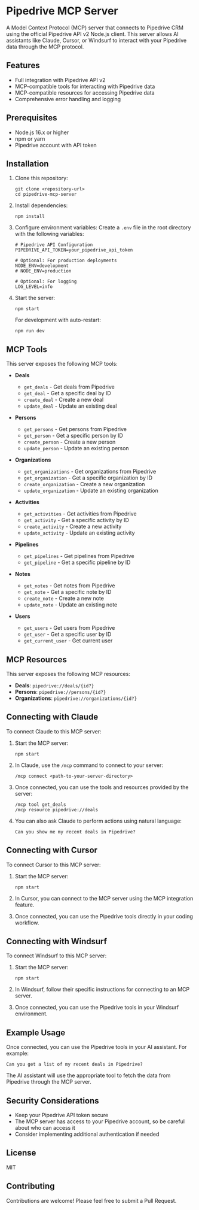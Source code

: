 # Pipedrive MCP Server

A Model Context Protocol (MCP) server that connects to Pipedrive CRM using the official Pipedrive API v2 Node.js client. This server allows AI assistants like Claude, Cursor, or Windsurf to interact with your Pipedrive data through the MCP protocol.

## Features

- Full integration with Pipedrive API v2
- MCP-compatible tools for interacting with Pipedrive data
- MCP-compatible resources for accessing Pipedrive data
- Comprehensive error handling and logging

## Prerequisites

- Node.js 16.x or higher
- npm or yarn
- Pipedrive account with API token

## Installation

1. Clone this repository:
   ```
   git clone <repository-url>
   cd pipedrive-mcp-server
   ```

2. Install dependencies:
   ```
   npm install
   ```

3. Configure environment variables:
   Create a `.env` file in the root directory with the following variables:
   ```
   # Pipedrive API Configuration
   PIPEDRIVE_API_TOKEN=your_pipedrive_api_token

   # Optional: For production deployments
   NODE_ENV=development
   # NODE_ENV=production

   # Optional: For logging
   LOG_LEVEL=info
   ```

4. Start the server:
   ```
   npm start
   ```

   For development with auto-restart:
   ```
   npm run dev
   ```

## MCP Tools

This server exposes the following MCP tools:

- **Deals**
  - `get_deals` - Get deals from Pipedrive
  - `get_deal` - Get a specific deal by ID
  - `create_deal` - Create a new deal
  - `update_deal` - Update an existing deal

- **Persons**
  - `get_persons` - Get persons from Pipedrive
  - `get_person` - Get a specific person by ID
  - `create_person` - Create a new person
  - `update_person` - Update an existing person

- **Organizations**
  - `get_organizations` - Get organizations from Pipedrive
  - `get_organization` - Get a specific organization by ID
  - `create_organization` - Create a new organization
  - `update_organization` - Update an existing organization

- **Activities**
  - `get_activities` - Get activities from Pipedrive
  - `get_activity` - Get a specific activity by ID
  - `create_activity` - Create a new activity
  - `update_activity` - Update an existing activity

- **Pipelines**
  - `get_pipelines` - Get pipelines from Pipedrive
  - `get_pipeline` - Get a specific pipeline by ID

- **Notes**
  - `get_notes` - Get notes from Pipedrive
  - `get_note` - Get a specific note by ID
  - `create_note` - Create a new note
  - `update_note` - Update an existing note

- **Users**
  - `get_users` - Get users from Pipedrive
  - `get_user` - Get a specific user by ID
  - `get_current_user` - Get current user

## MCP Resources

This server exposes the following MCP resources:

- **Deals**: `pipedrive://deals/{id?}`
- **Persons**: `pipedrive://persons/{id?}`
- **Organizations**: `pipedrive://organizations/{id?}`

## Connecting with Claude

To connect Claude to this MCP server:

1. Start the MCP server:
   ```
   npm start
   ```

2. In Claude, use the `/mcp` command to connect to your server:
   ```
   /mcp connect <path-to-your-server-directory>
   ```

3. Once connected, you can use the tools and resources provided by the server:
   ```
   /mcp tool get_deals
   /mcp resource pipedrive://deals
   ```

4. You can also ask Claude to perform actions using natural language:
   ```
   Can you show me my recent deals in Pipedrive?
   ```

## Connecting with Cursor

To connect Cursor to this MCP server:

1. Start the MCP server:
   ```
   npm start
   ```

2. In Cursor, you can connect to the MCP server using the MCP integration feature.
   
3. Once connected, you can use the Pipedrive tools directly in your coding workflow.

## Connecting with Windsurf

To connect Windsurf to this MCP server:

1. Start the MCP server:
   ```
   npm start
   ```

2. In Windsurf, follow their specific instructions for connecting to an MCP server.

3. Once connected, you can use the Pipedrive tools in your Windsurf environment.

## Example Usage

Once connected, you can use the Pipedrive tools in your AI assistant. For example:

```
Can you get a list of my recent deals in Pipedrive?
```

The AI assistant will use the appropriate tool to fetch the data from Pipedrive through the MCP server.

## Security Considerations

- Keep your Pipedrive API token secure
- The MCP server has access to your Pipedrive account, so be careful about who can access it
- Consider implementing additional authentication if needed

## License

MIT

## Contributing

Contributions are welcome! Please feel free to submit a Pull Request.